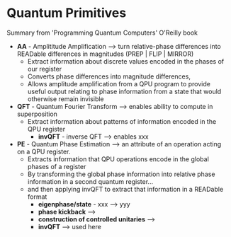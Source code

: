 # Quantum Primitives

Summary from 'Programming Quantum Computers' O'Reilly book

- **AA** - Amplititude Amplification --> turn relative-phase differences into READable differences in magnitudes (PREP | FLIP | MIRROR)
  - Extract information about discrete values encoded in the phases of our register
  - Converts phase differences into magnitude differences, 
  - Allows amplitude amplification from a QPU program to provide useful output relating to phase information from a state that would otherwise remain invisible
- **QFT** - Quantum Fourier Transform --> enables ability to compute in superposition
  - Extract information about patterns of information encoded in the QPU register
    - **invQFT** - inverse QFT --> enables xxx
- **PE** - Quantum Phase Estimation --> an attribute of an operation acting on a QPU register. 
  - Extracts information that QPU operations encode in the global phases of a register
  - By transforming the global phase information into relative phase information in a second quantum register...
  - and then applying invQFT to extract that information in a READable format
    - **eigenphase/state** - xxx --> yyy
    - **phase kickback** -->
    - **construction of controlled unitaries** -->
    - **invQFT** --> used here
